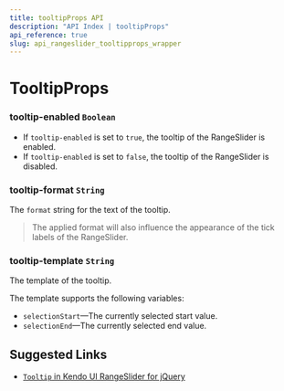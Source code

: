 ```yaml
---
title: tooltipProps API
description: "API Index | tooltipProps"
api_reference: true
slug: api_rangeslider_tooltipprops_wrapper
---
```


# TooltipProps

### tooltip-enabled `Boolean`

* If `tooltip-enabled` is set to `true`, the tooltip of the RangeSlider is enabled.
* If `tooltip-enabled` is set to `false`, the tooltip of the RangeSlider is disabled.

### tooltip-format `String`

The `format` string for the text of the tooltip.

> The applied format will also influence the appearance of the tick labels of the RangeSlider.

### tooltip-template `String`

The template of the tooltip.

The template supports the following variables:

* `selectionStart`&mdash;The currently selected start value.
* `selectionEnd`&mdash;The currently selected end value.

## Suggested Links

* [`Tooltip` in Kendo UI RangeSlider for jQuery](https://docs.telerik.com/kendo-ui/api/javascript/ui/rangeslider/configuration/tooltip)
